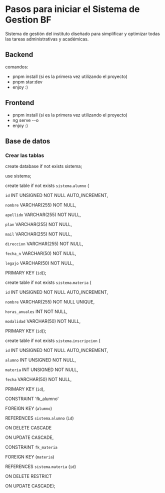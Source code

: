 # Pasos para iniciar el  Sistema de Gestion BF
Sistema de gestión del instituto diseñado para simplificar y optimizar todas las tareas administrativas y académicas. 

## Backend

comandos: 
* pnpm install (si es la primera vez utilizando el proyecto)
* pnpm star:dev
* enjoy :)

## Frontend
* pnpm install (si es la primera vez utilizando el proyecto)
* ng serve --o 
* enjoy :)

## Base de datos

### Crear las tablas
create database if not exists sistema;

use sistema;

create table if not exists `sistema`.`alumno` (

  `id` INT UNSIGNED NOT NULL AUTO_INCREMENT,
  
  `nombre` VARCHAR(255) NOT NULL,
  
  `apellido` VARCHAR(255) NOT NULL,
  
  `plan` VARCHAR(255) NOT NULL,
  
  `mail` VARCHAR(255) NOT NULL,
  
  `direccion` VARCHAR(255) NOT NULL,
  
  `fecha_n` VARCHAR(50) NOT NULL,
  
  `legajo` VARCHAR(50) NOT NULL,
  
  PRIMARY KEY (`id`));


  

create table if not exists `sistema`.`materia` (

  `id` INT UNSIGNED NOT NULL AUTO_INCREMENT,
  
  `nombre` VARCHAR(255) NOT NULL UNIQUE,
  
  `horas_anuales` INT NOT NULL,
  
  `modalidad` VARCHAR(50) NOT NULL,
  
  PRIMARY KEY (`id`));


  

create table if not exists `sistema`.`inscripcion` (

  `id` INT UNSIGNED NOT NULL AUTO_INCREMENT,
  
  `alumno` INT UNSIGNED NOT NULL,
  
  `materia` INT UNSIGNED NOT NULL,
  
  `fecha` VARCHAR(50) NOT NULL,
  
  PRIMARY KEY (`id`),
  
  CONSTRAINT 'fk_alumno'
  
  FOREIGN KEY (`alumno`)
    
  REFERENCES `sistema`.`alumno` (`id`)
    
  ON DELETE CASCADE
    
  ON UPDATE CASCADE,
    
  CONSTRAINT `fk_materia`
  
  FOREIGN KEY (`materia`)
    
  REFERENCES `sistema`.`materia` (`id`)
    
  ON DELETE RESTRICT
    
  ON UPDATE CASCADE);

